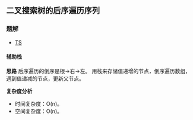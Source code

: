 ## 二叉搜索树的后序遍历序列
### 题解
+ [TS](../../ts/lcof/33.ts)

#### 辅助栈
**思路**
后序遍历的倒序是根->右->左。
用栈来存储值递增的节点，倒序遍历数组，遇到值递减的节点，更新父节点。

**复杂度分析**
+ 时间复杂度：O(n)。
+ 空间复杂度：O(n)。